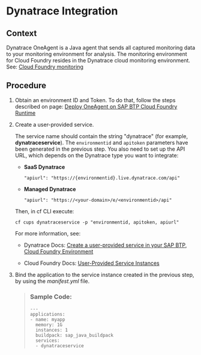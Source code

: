 <!-- loio1610eac123c04d07babaf89c47d82c91 -->

# Dynatrace Integration



<a name="loio1610eac123c04d07babaf89c47d82c91__context_p1l_rrd_p2b"/>

## Context

Dynatrace OneAgent is a Java agent that sends all captured monitoring data to your monitoring environment for analysis. The monitoring environment for Cloud Foundry resides in the Dynatrace cloud monitoring environment. See: [Cloud Foundry monitoring](https://www.dynatrace.com/support/help/how-to-use-dynatrace/infrastructure-monitoring/container-platform-monitoring/cloud-foundry-monitoring)



<a name="loio1610eac123c04d07babaf89c47d82c91__steps_w3f_srd_p2b"/>

## Procedure

1.  Obtain an environment ID and Token. To do that, follow the steps described on page: [Deploy OneAgent on SAP BTP Cloud Foundry Runtime](https://www.dynatrace.com/support/help/setup-and-configuration/setup-on-container-platforms/cloud-foundry/deploy-oneagent-on-sap-cloud-platform-for-application-only-monitoring#deploy-oneagent-on-sap-btp-cloud-foundry-runtime)

2.  Create a user-provided service.

    The service name should contain the string "dynatrace" \(for example, **dynatraceservice**\). The `environmentid` and `apitoken` parameters have been generated in the previous step. You also need to set up the API URL, which depends on the Dynatrace type you want to integrate:

    -   **SaaS Dynatrace**

        ```
        "apiurl": "https://{environmentid}.live.dynatrace.com/api"
        ```

    -   **Managed Dynatrace**

        ```
        "apiurl": "https://<your-domain>/e/<environmentid>/api"
        ```


    Then, in cf CLI execute:

    ```
    cf cups dynatraceservice -p "environmentid, apitoken, apiurl"
    ```

    For more information, see:

    -   Dynatrace Docs: [Create a user-provided service in your SAP BTP, Cloud Foundry Environment](https://www.dynatrace.com/support/help/setup-and-configuration/setup-on-container-platforms/cloud-foundry/deploy-oneagent-on-sap-cloud-platform-for-application-only-monitoring#create-a-user-provided-service-in-your-sap-btp-cloud-foundry-environment)

    -   Cloud Foundry Docs: [User-Provided Service Instances](https://docs.cloudfoundry.org/devguide/services/user-provided.html)


3.  Bind the application to the service instance created in the previous step, by using the *manifest.yml* file.

    > ### Sample Code:  
    > ```
    > ---
    > applications:
    > - name: myapp
    >   memory: 1G
    >   instances: 1
    >   buildpack: sap_java_buildpack
    >   services:
    >   - dynatraceservice
    > ```


